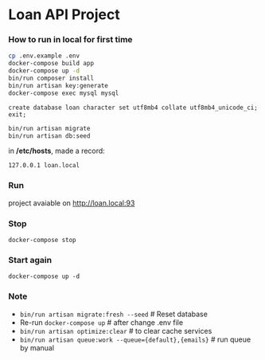 # Loan API Project

### How to run in local for first time
```bash
cp .env.example .env
docker-compose build app
docker-compose up -d
bin/run composer install
bin/run artisan key:generate
docker-compose exec mysql mysql
```

```mysql
create database loan character set utf8mb4 collate utf8mb4_unicode_ci;
exit;
```

```bash
bin/run artisan migrate
bin/run artisan db:seed
```

in **/etc/hosts**, made a record:

```127.0.0.1 loan.local```
### Run

project avaiable on http://loan.local:93


### Stop

```docker-compose stop```

### Start again

```docker-compose up -d```

### Note
- ```bin/run artisan migrate:fresh --seed``` # Reset database
- Re-run ```docker-compose up``` # after change .env file
- ```bin/run artisan optimize:clear``` # to clear cache services
- ```bin/run artisan queue:work --queue={default},{emails}``` # run queue by manual
